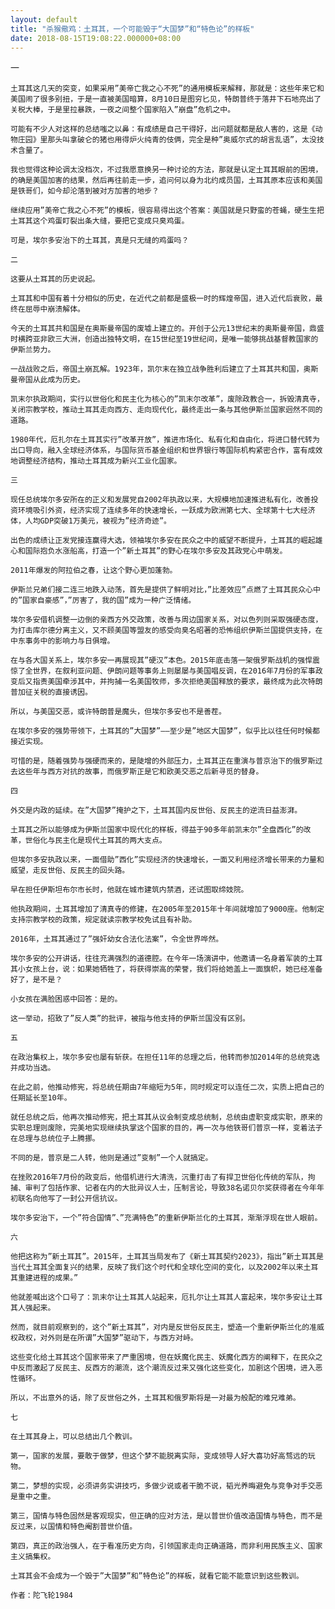 ```yaml
---
layout: default
title: "杀猴儆鸡：土耳其，一个可能毁于“大国梦”和“特色论”的样板"
date: 2018-08-15T19:08:22.000000+08:00
---
```


一

    土耳其这几天的突变，如果采用”美帝亡我之心不死”的通用模板来解释，那就是：这些年来它和美国闹了很多别扭，于是一直被美国暗算，8月10日是图穷匕见，特朗普终于落井下石地亮出了关税大棒，于是里拉暴跌，一夜之间整个国家陷入”崩盘”危机之中。

    可能有不少人对这样的总结嗤之以鼻：有成绩是自己干得好，出问题就都是敌人害的，这是《动物庄园》里那头叫拿破仑的猪也用得炉火纯青的伎俩，完全是种”奥威尔式的胡言乱语”，太没技术含量了。

    我也觉得这种论调太没档次，不过我愿意换另一种讨论的方法，那就是认定土耳其眼前的困境，的确是美国加害的结果，然后再往前走一步，追问何以身为北约成员国，土耳其原本应该和美国是铁哥们，如今却沦落到被对方加害的地步？

    继续应用”美帝亡我之心不死”的模板，很容易得出这个答案：美国就是只野蛮的苍蝇，硬生生把土耳其这个鸡蛋盯裂出条大缝，要把它变成只臭鸡蛋。

    可是，埃尔多安治下的土耳其，真是只无缝的鸡蛋吗？

    二

    这要从土耳其的历史说起。

    土耳其和中国有着十分相似的历史，在近代之前都是盛极一时的辉煌帝国，进入近代后衰败，最终在屈辱中崩溃解体。

    今天的土耳其共和国是在奥斯曼帝国的废墟上建立的。开创于公元13世纪末的奥斯曼帝国，鼎盛时横跨亚非欧三大洲，创造出独特文明，在15世纪至19世纪间，是唯一能够挑战基督教国家的伊斯兰势力。

    一战战败之后，帝国土崩瓦解。1923年，凯尔末在独立战争胜利后建立了土耳其共和国，奥斯曼帝国从此成为历史。

    凯末尔执政期间，实行以世俗化和民主化为核心的”凯末尔改革”，废除政教合一，拆毁清真寺，关闭宗教学校，推动土耳其走向西方、走向现代化，最终走出一条与其他伊斯兰国家迥然不同的道路。

    1980年代，厄扎尔在土耳其实行”改革开放”，推进市场化、私有化和自由化，将进口替代转为出口导向，融入全球经济体系，与国际货币基金组织和世界银行等国际机构紧密合作，富有成效地调整经济结构，推动土耳其成为新兴工业化国家。

    三

    现任总统埃尔多安所在的正义和发展党自2002年执政以来，大规模地加速推进私有化，改善投资环境吸引外资，经济实现了连续多年的快速增长，一跃成为欧洲第七大、全球第十七大经济体，人均GDP突破1万美元，被视为”经济奇迹”。

    出色的成绩让正发党接连赢得大选，领袖埃尔多安在民众之中的威望不断提升，土耳其的崛起雄心和国际抱负水涨船高，打造一个”新土耳其”的野心在埃尔多安及其政党心中萌发。

    2011年爆发的阿拉伯之春，让这个野心更加蓬勃。

    伊斯兰兄弟们接二连三地跌入动荡，首先是提供了鲜明对比，”比差效应”点燃了土耳其民众心中的”国家自豪感”，”厉害了，我的国”成为一种广泛情绪。

    埃尔多安借机调整一边倒的亲西方外交政策，改善与周边国家关系，对以色列则采取强硬态度，为打击库尔德分离主义，又不顾美国等盟友的感受向臭名昭著的恐怖组织伊斯兰国提供支持，在中东事务中的影响力与日俱增。

    在与各大国关系上，埃尔多安一再展现其”硬汉”本色。2015年底击落一架俄罗斯战机的强悍震惊了全世界，在叙利亚问题、伊朗问题等事务上则屡屡与美国唱反调，在2016年7月份的军事政变后又指责美国牵涉其中，并拘捕一名美国牧师，多次拒绝美国释放的要求，最终成为此次特朗普加征关税的直接诱因。

    所以，与美国交恶，或许特朗普是魔头，但埃尔多安也不是善茬。

    在埃尔多安的强势带领下，土耳其的”大国梦”——至少是”地区大国梦”，似乎比以往任何时候都接近实现。

    可惜的是，随着强势与强硬而来的，是陡增的外部压力，土耳其正在重演与普京治下的俄罗斯过去这些年与西方对抗的故事，而俄罗斯正是它和欧美交恶之后新寻觅的替身。

    四

    外交是内政的延续。在”大国梦”掩护之下，土耳其国内反世俗、反民主的逆流日益澎湃。

    土耳其之所以能够成为伊斯兰国家中现代化的样板，得益于90多年前凯末尔”全盘西化”的改革，世俗化与民主化是现代土耳其的两大支点。

    但埃尔多安执政以来，一面借助”西化”实现经济的快速增长，一面又利用经济增长带来的力量和威望，走反世俗、反民主的回头路。

    早在担任伊斯坦布尔市长时，他就在城市建筑内禁酒，还试图取缔妓院。

    他执政期间，土耳其增加了清真寺的修建，在2005年至2015年十年间就增加了9000座。他制定支持宗教学校的政策，规定就读宗教学校免试且有补助。

    2016年，土耳其通过了”强奸幼女合法化法案”，令全世界哗然。

    埃尔多安的公开讲话，往往充满强烈的道德腔。在今年一场演讲中，他邀请一名身着军装的土耳其小女孩上台，说：如果她牺牲了，将获得崇高的荣誉，我们将给她盖上一面旗帜，她已经准备好了，是不是？

    小女孩在满脸困惑中回答：是的。

    这一举动，招致了”反人类”的批评，被指与他支持的伊斯兰国没有区别。

    五

    在政治集权上，埃尔多安也屡有斩获。在担任11年的总理之后，他转而参加2014年的总统竞选并成功当选。

    在此之前，他推动修宪，将总统任期由7年缩短为5年，同时规定可以连任二次，实质上把自己的任期延长至10年。

    就任总统之后，他再次推动修宪，把土耳其从议会制变成总统制，总统由虚职变成实职，原来的实职总理则废除，完美地实现继续执掌这个国家的目的，再一次与他铁哥们普京一样，变着法子在总理与总统位子上腾挪。

    不同的是，普京是二人转，他则是通过”变制”一个人就搞定。

    在挫败2016年7月份的政变后，他借机进行大清洗，沉重打击了有捍卫世俗化传统的军队，拘捕、审判了包括作家、记者在内的大批异议人士，压制言论，导致38名诺贝尔奖获得者在今年年初联名向他写了一封公开信抗议。

    埃尔多安治下，一个”符合国情”、”充满特色”的重新伊斯兰化的土耳其，渐渐浮现在世人眼前。

    六

    他把这称为”新土耳其”。2015年，土耳其当局发布了《新土耳其契约2023》，指出”新土耳其是当代土耳其全面复兴的结果，反映了我们这个时代和全球化空间的变化，以及2002年以来土耳其重建进程的成果。”

    他就差喊出这个口号了：凯末尔让土耳其人站起来，厄扎尔让土耳其人富起来，埃尔多安让土耳其人强起来。

    然而，就目前观察到的，这个”新土耳其”，对内是反世俗反民主，塑造一个重新伊斯兰化的准威权政权，对外则是在所谓”大国梦”驱动下，与西方对峙。

    这些变化给土耳其这个国家带来了严重困境，但在妖魔化民主、妖魔化西方的阐释下，在民众之中反而激起了反民主、反西方的潮流，这个潮流反过来又强化这些变化，加剧这个困境，进入恶性循环。

    所以，不出意外的话，除了反世俗之外，土耳其和俄罗斯将是一对最为般配的难兄难弟。

    七

    在土耳其身上，可以总结出几个教训。

    第一，国家的发展，要敢于做梦，但这个梦不能脱离实际，变成领导人好大喜功好高骛远的玩物。

    第二，梦想的实现，必须讲务实讲技巧，多做少说或者干脆不说，韬光养晦避免与竞争对手交恶是重中之重。

    第三，国情与特色固然是客观现实，但正确的应对方法，是以普世价值改造国情与特色，而不是反过来，以国情和特色阉割普世价值。

    第四，真正的政治强人，在于看准历史方向，引领国家走向正确道路，而非利用民族主义、国家主义搞集权。

    土耳其会不会成为一个毁于”大国梦”和”特色论”的样板，就看它能不能意识到这些教训。

    作者：陀飞轮1984

